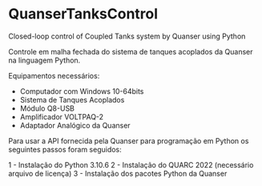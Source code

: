 # QuanserTanksControl
Closed-loop control of Coupled Tanks system by Quanser using Python

Controle em malha fechada do sistema de tanques acoplados da Quanser na linguagem Python.

Equipamentos necessários:
  - Computador com Windows 10-64bits
  - Sistema de Tanques Acoplados
  - Módulo Q8-USB
  - Amplificador VOLTPAQ-2
  - Adaptador Analógico da Quanser
  
  
Para usar a API fornecida pela Quanser para programação em Python os seguintes passos foram seguidos:

  1 - Instalação do Python 3.10.6
  2 - Instalação do QUARC 2022 (necessário arquivo de licença)
  3 - Instalação dos pacotes Python da Quanser



